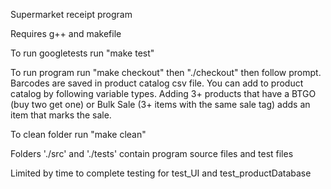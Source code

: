 Supermarket receipt program

Requires g++ and makefile

To run googletests run "make test"

To run program run "make checkout" then "./checkout" then follow prompt.
Barcodes are saved in product catalog csv file.
You can add to product catalog by following variable types.
Adding 3+ products that have a BTGO (buy two get one) or Bulk Sale (3+ items
with the same sale tag) adds an item that marks the sale.

To clean folder run "make clean"

Folders './src' and './tests' contain program source files and test files

Limited by time to complete testing for test_UI and test_productDatabase